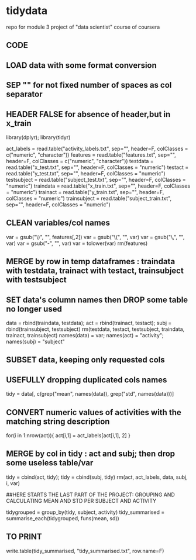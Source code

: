 # tidydata
repo for module 3 project of "data scientist" course of coursera



## CODE


## LOAD data with some format conversion
## SEP "" for not fixed number of spaces as col separator
## HEADER FALSE for absence of header,but in x_train

library(dplyr); library(tidyr)

act_labels = read.table("activity_labels.txt", sep="", header=F, colClasses = c("numeric", "character"))
features = read.table("features.txt", sep="", header=F, colClasses = c("numeric", "character"))
testdata = read.table("x_test.txt", sep="", header=F, colClasses = "numeric")
testact = read.table("y_test.txt", sep="", header=F, colClasses = "numeric")
testsubject = read.table("subject_test.txt", sep="", header=F, colClasses = "numeric")
traindata = read.table("x_train.txt", sep="", header=F, colClasses = "numeric")
trainact = read.table("y_train.txt", sep="", header=F, colClasses = "numeric")
trainsubject = read.table("subject_train.txt", sep="", header=F, colClasses = "numeric")



## CLEAN variables/col names

var = gsub("\\)", "", features[,2])
var = gsub("\\(", "", var)
var = gsub("\\,", "", var)
var = gsub("-", "", var)
var = tolower(var)
rm(features)


## MERGE by row in temp dataframes : traindata with testdata, trainact with testact, trainsubject with testsubject
## SET data's column names then DROP some table no longer used

data = rbind(traindata, testdata); act = rbind(trainact, testact); subj = rbind(trainsubject, testsubject)
rm(testdata, testact, testsubject, traindata, trainact, trainsubject)
 names(data) = var; names(act) = "activity"; names(subj) = "subject" 

## SUBSET data, keeping only requested cols
## USEFULLY dropping duplicated cols names

tidy = data[, c(grep("mean", names(data)), grep("std", names(data)))]


## CONVERT numeric values of activities with the matching string description

for(i in 1:nrow(act)){  act[i,1] = act_labels[act[i,1], 2]  }


## MERGE by col in tidy : act and subj; then drop some useless table/var

 tidy = cbind(act, tidy); tidy = cbind(subj, tidy)
rm(act, act_labels, data, subj, i, var)


##HERE STARTS THE LAST PART OF THE PROJECT: GROUPING AND CALCULATING MEAN AND STD PER SUBJECT AND ACTIVITY

tidygrouped = group_by(tidy, subject, activity)
tidy_summarised = summarise_each(tidygrouped, funs(mean, sd)) 

## TO PRINT
 write.table(tidy_summarised, "tidy_summarised.txt", row.name=F)
